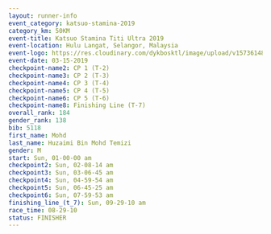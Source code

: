 ```yaml
---
layout: runner-info 
event_category: katsuo-stamina-2019 
category_km: 50KM 
event-title: Katsuo Stamina Titi Ultra 2019 
event-location: Hulu Langat, Selangor, Malaysia 
event-logo: https://res.cloudinary.com/dykbosktl/image/upload/v1573614825/Logo/Logo_p7ft6n.png
event-date: 03-15-2019 
checkpoint-name2: CP 1 (T-2) 
checkpoint-name3: CP 2 (T-3) 
checkpoint-name4: CP 3 (T-4) 
checkpoint-name5: CP 4 (T-5) 
checkpoint-name6: CP 5 (T-6) 
checkpoint-name8: Finishing Line (T-7) 
overall_rank: 184
gender_rank: 138
bib: 5118
first_name: Mohd
last_name: Huzaimi Bin Mohd Temizi
gender: M
start: Sun, 01-00-00 am
checkpoint2: Sun, 02-08-14 am
checkpoint3: Sun, 03-06-45 am
checkpoint4: Sun, 04-59-54 am
checkpoint5: Sun, 06-45-25 am
checkpoint6: Sun, 07-59-53 am
finishing_line_(t_7): Sun, 09-29-10 am
race_time: 08-29-10
status: FINISHER
---
```

